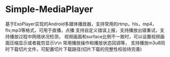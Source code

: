 # Simple-MediaPlayer
基于ExoPlayer实现的Android多媒体播放器，支持常用的rtmp，hls，mp4，flv,mp3等格式，可用于直播，点播
支持自定义错误上报，支持播放出错重试，支持播放过程中网络状况检测，
视频画面和surface比例不一致时，可以设置视频画面压缩显示或者裁剪显示\r\n
常用播放操作和播放状态回调等，
支持播放m3u8同时下载切片文件，可配置切片下载路径(切片下载的完整性校验待完善)
